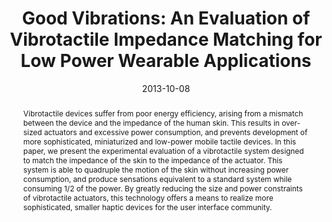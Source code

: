---
abstract: |-
  Vibrotactile devices suffer from poor energy efficiency, arising from a mismatch between the device and the impedance of the human skin. This results in over-sized actuators and excessive power consumption, and prevents development of more sophisticated, miniaturized and low-power mobile tactile devices. In this paper, we present the experimental evaluation of a vibrotactile system designed to match the impedance of the skin to the impedance of the actuator. This system is able to quadruple the motion of the skin without increasing power consumption, and produce sensations equivalent to a standard system while consuming 1/2 of the power. By greatly reducing the size and power constraints of vibrotactile actuators, this technology offers a means to realize more sophisticated, smaller haptic devices for the user interface community.
authors:
- lindsay
- Iris Jiang
- larson
- Richard Adams
- patel
- Blake Hannaford
award: ''
bibtex: |-
  @inproceedings{Lindsay:2013:GVE:2501988.2502051,
   author = {Lindsay, Jack I.C. and Jiang, Iris and Larson, Eric and Adams, Richard and Patel, Shwetak N. and Hannaford, Blake},
   title = {Good Vibrations: An Evaluation of Vibrotactile Impedance Matching for Low Power Wearable Applications},
   booktitle = {Proceedings of the 26th Annual ACM Symposium on User Interface Software and Technology},
   series = {UIST '13},
   year = {2013},
   isbn = {978-1-4503-2268-3},
   location = {St. Andrews, Scotland, United Kingdom},
   pages = {515--520},
   numpages = {6},
   url = {http://doi.acm.org/10.1145/2501988.2502051},
   doi = {10.1145/2501988.2502051},
   acmid = {2502051},
   publisher = {ACM},
   address = {New York, NY, USA},
   keywords = {haptics, vibration motors, vibrotactile},
  }
caption: ''
citation: |-
  Jack I.C. Lindsay, Iris Jiang, Eric Larson, Richard Adams, Shwetak N. Patel, and Blake Hannaford. 2013. Good vibrations: an evaluation of vibrotactile impedance matching for low power wearable applications.  In Proceedings of the 26th annual ACM symposium on User interface software and technology (UIST '13). ACM, New York, NY, USA,  515-520. DOI: http://dx.doi.org/10.1145/2501988.2502051
conference: ACM symposium on User Interface Software and Technology (UIST), 2013
date: '2013-10-08'
image: ''
pdf: /pdfs/good-vibrations.pdf
thumbnail: ''
title: 'Good Vibrations: An Evaluation of Vibrotactile Impedance Matching for Low
  Power Wearable Applications'
video: ''
video_embed: ''
---